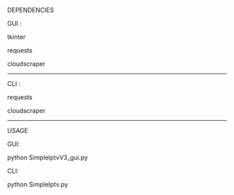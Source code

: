 DEPENDENCIES

GUI :

tkinter

requests

cloudscraper

-----------

CLI :

requests

cloudscraper

-----------

USAGE

GUI:

python SimpleIptvV3_gui.py

CLI:

python SimpleIptv.py
